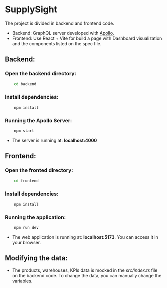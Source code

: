 # SupplySight

The project is divided in backend and frontend code.

- Backend: GraphQL server developed with [Apollo](https://www.apollographql.com/docs).
- Frontend: Use React + Vite for build a page with Dashboard visualization and the components listed on the spec file.

## Backend:
### Open the backend directory:
```bash
    cd backend
``` 
### Install dependencies:
```bash
    npm install
```

### Running the Apollo Server:
```bash
    npm start
```
- The server is running at: **localhost:4000**

## Frontend:
### Open the fronted directory:
```bash
    cd frontend
``` 
### Install dependencies:
```bash
    npm install
```

### Running the application:
```bash
    npm run dev
```
- The web application is running at: **localhost:5173**. You can access it in your browser.


## Modifying the data:

- The products, warehouses, KPIs data is mocked in the *src/index.ts* file on the backend code. To change the data, you can manually change the variables.